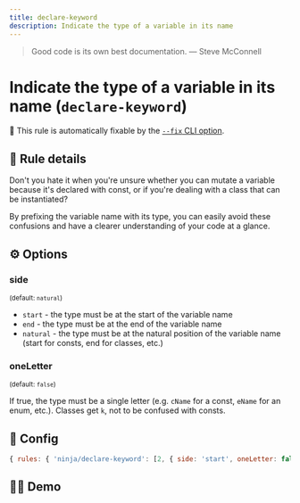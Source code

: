 ```yaml
---
title: declare-keyword
description: Indicate the type of a variable in its name
---
```


<script setup lang="ts">
import CodeEditor from '../../.vitepress/theme/components/code-editor.vue';
import {ruleName, presetConfigs, initialText} from '../../src/sample-code/declare-keyword.js';
</script>

> Good code is its own best documentation. — Steve McConnell

# Indicate the type of a variable in its name (`declare-keyword`)

🔧 This rule is automatically fixable by the
[`--fix` CLI option](https://eslint.org/docs/latest/user-guide/command-line-interface#--fix).

<!-- end auto-generated rule header -->

## 📖 Rule details

Don't you hate it when you're unsure whether you can mutate a variable because
it's declared with const, or if you're dealing with a class that can be
instantiated?

By prefixing the variable name with its type, you can easily avoid these
confusions and have a clearer understanding of your code at a glance.

## ⚙️ Options

### side

<sub>(default: `natural`)</sub>

- `start` - the type must be at the start of the variable name
- `end` - the type must be at the end of the variable name
- `natural` - the type must be at the natural position of the variable name
  (start for consts, end for classes, etc.)

### oneLetter

<sub>(default: `false`)</sub>

If true, the type must be a single letter (e.g. `cName` for a const, `eName` for
an enum, etc.). Classes get `k`, not to be confused with consts.

## 🔧 Config

```js
{ rules: { 'ninja/declare-keyword': [2, { side: 'start', oneLetter: false }] } }
```

## 🧑‍💻 Demo

<CodeEditor :rule="ruleName" :text="initialText" :presetConfigs="presetConfigs" />
